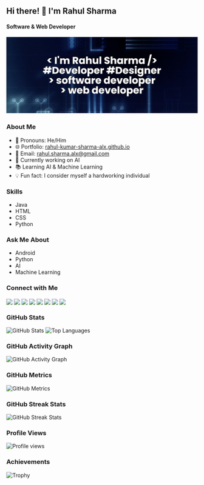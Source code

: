 ## Hi there! 👋 I'm Rahul Sharma
#### Software & Web Developer
![Banner](https://github.com/rahul-kumar-sharma-alx/rahul-kumar-sharma-alx/blob/main/banner.png)

### About Me
- 🌟 Pronouns: He/Him
- 🌐 Portfolio: [rahul-kumar-sharma-alx.github.io](https://rahul-kumar-sharma-alx.github.io)
- 📧 Email: rahul.sharma.alx@gmail.com
- 🎯 Currently working on AI
- 📚 Learning AI & Machine Learning
- 💡 Fun fact: I consider myself a hardworking individual

### Skills
- Java
- HTML
- CSS
- Python

### Ask Me About
- Android
- Python
- AI
- Machine Learning

### Connect with Me
<a href="https://github.com/rahul-kumar-sharma-alx"><img src="https://cdn.jsdelivr.net/npm/simple-icons@3.0.1/icons/github.svg" height="25" style="vertical-align:middle"></a>
<a href="https://www.linkedin.com/in/sharma-rahul-alx/"><img src="https://cdn.jsdelivr.net/npm/simple-icons@3.0.1/icons/linkedin.svg" height="25" style="vertical-align:middle"></a>
<a href="https://www.facebook.com/"><img src="https://cdn.jsdelivr.net/npm/simple-icons@3.0.1/icons/facebook.svg" height="25" style="vertical-align:middle"></a>
<a href="https://www.instagram.com/_alx_sharma/"><img src="https://cdn.jsdelivr.net/npm/simple-icons@3.0.1/icons/instagram.svg" height="25" style="vertical-align:middle"></a>
<a href="https://twitter.com/"><img src="https://cdn.jsdelivr.net/npm/simple-icons@3.0.1/icons/twitter.svg" height="25" style="vertical-align:middle"></a>
<a href="https://stackoverflow.com/users/"><img src="https://cdn.jsdelivr.net/npm/simple-icons@3.0.1/icons/stackoverflow.svg" height="25" style="vertical-align:middle"></a>
<a href="https://www.youtube.com/channel/"><img src="https://cdn.jsdelivr.net/npm/simple-icons@3.0.1/icons/youtube.svg" height="25" style="vertical-align:middle"></a>
<a href="https://rahul-kumar-sharma-alx.github.io"><img src="https://cdn.jsdelivr.net/npm/simple-icons@3.0.1/icons/icloud.svg" height="25" style="vertical-align:middle"></a>
### GitHub Stats
![GitHub Stats](https://github-readme-stats.vercel.app/api?username=rahul-kumar-sharma-alx&show_icons=true&count_private=true)
![Top Languages](https://github-readme-stats.vercel.app/api/top-langs/?username=rahul-kumar-sharma-alx)

### GitHub Activity Graph
![GitHub Activity Graph](https://activity-graph.herokuapp.com/graph?username=rahul-kumar-sharma-alx)

### GitHub Metrics
![GitHub Metrics](https://metrics.lecoq.io/rahul-kumar-sharma-alx)

### GitHub Streak Stats
![GitHub Streak Stats](https://streak-stats.demolab.com/?user=rahul-kumar-sharma-alx)

### Profile Views
![Profile views](https://img.shields.io/github/followers/rahul-kumar-sharma-alx?style=social)

### Achievements
![Trophy](https://github-profile-trophy.vercel.app/?username=rahul-kumar-sharma-alx)
